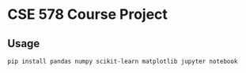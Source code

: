 # CSE 578 Course Project

## Usage

```
pip install pandas numpy scikit-learn matplotlib jupyter notebook
```